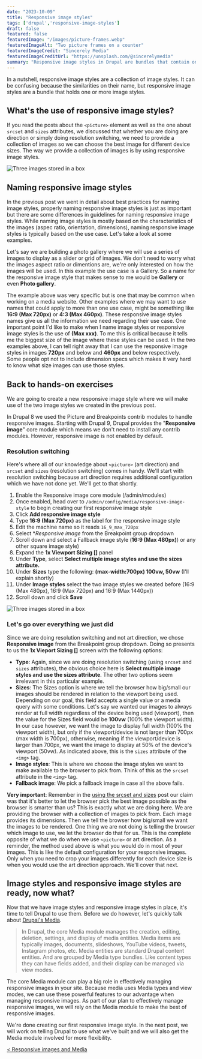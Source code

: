 ```yaml
---
date: "2023-10-09"
title: "Responsive image styles"
tags: ['drupal','responsive-image-styles']
draft: false
featured: false
featuredImage: "/images/picture-frames.webp"
featuredImageAlt: "Two picture frames on a counter"
featuredImageCredit: "Sincerely Media"
featuredImageCreditUrl: "https://unsplash.com/@sincerelymedia"
summary: "Responsive image styles in Drupal are bundles that contain one or more image styles."
---
```

In a nutshell, responsive image styles are a collection of image styles.  It can be confusing because the similarities on their name, but responsive image styles are a bundle that holds one or more image styles.

## What's the use of responsive image styles?

If you read the posts about the `<picture>` element as well as the one about `srcset` and `sizes` attributes, we discussed that whether you are doing are direction or simply doing resolution switching, we need to provide a collection of images so we can choose the best image for different device sizes. The way we provide a collection of images is by using responsive image styles.

<div class="body-image image__narrow image__centered">

<img src="/images/responsive-image-styles.webp" alt="Three images stored in a box">

</div>

## Naming responsive image styles

In the previous post we went in detail about best practices for naming image styles, properly naming responsive image styles is just as important but there are some differences in guidelines for naming responsive image styles.  While naming image styles is mostly based on the characteristics of the images (aspec ratio, orientation, dimensions), naming responsive image styles is typically based on the use case.  Let's take a look at some examples.

Let's say we are building a photo gallery where we will use a series of images to display as a slider or grid of images. We don't need to worry what the images aspect ratio or dimentions are, we're only interested on how the images will be used.  In this example the use case is a Gallery.  So a name for the responsive image style that makes sense to me would be **Gallery** or even **Photo gallery**.

The example above was very specific but is one that may be common when working on a media website.  Other examples where we may want to use names that could apply to more than one use case, might be something like **16:9 (Max 720px)** or **4:3 (Max 460px)**. These responsive image styles names give us all the information we need regarding their use case.  One important point I'd like to make when I name image styles or responsive image styles is the use of **(Max xxx)**.  To me this is critical because it tells me the biggest size of the image where these styles can be used.  In the two examples above, I can tell right away that I can use the responsive image styles in images **720px** and below and **460px** and below respectively.  Some people opt not to include dimension specs which makes it very hard to know what size images can use those styles.

## Back to hands-on exercises

We are going to create a new responsive image style where we will make use of the two image styles we created in the previous post.

In Drupal 8 we used the Picture and Breakpoints contrib modules to handle responsive images.  Starting with Drupal 9, Drupal provides the "**Responsive image**" core module which means we don't need to install any contrib modules. However, responsive image is not enabled by default.

### Resolution switching

Here's where all of our knowledge about `<picture>` (art direction) and `srcset` and `sizes` (resolution switching) comes in handy.  We'll start with resolution switching because art direction requires additional configuration which we have not done yet.  We'll get to that shortly.

1. Enable the Responsive image core module (/admin/modules)
1. Once enabled, head over to `/admin/config/media/responsive-image-style` to begin creating our first responsive image style
1. Click **Add responsive image style**
1. Type **16:9 (Max 720px)** as the label for the responsive image style
1. Edit the machine name so it reads `16_9_max_720px`
1. Select **Responsive image* from the Breakpoint group dropdown
1. Scroll down and select a Fallback image style (**16:9 (Max 480px)**) or any other square image style)
1. Expand the **1x Viewport Sizing []** panel
1. Under **Type**, select **Select multiple image styles and use the sizes attribute.**
1. Under **Sizes** type the following: **(max-width:700px) 100vw, 50vw** (I'll explain shortly)
1. Under **Image styles** select the two image styles we created before (16:9 (Max 480px), 16:9 (Max 720px) and 16:9 (Max 1440px))
1. Scroll down and click **Save**

<div class="body-image image__centered">

<img src="/images/responsive-image-style-screenshot.webp" alt="Three images stored in a box">

</div>

### Let's go over everything we just did

Since we are doing resolution switching and not art direction, we chose **Responsive image** from the Breakpoint group dropdown.  Doing so presents to us the **1x Vieport Sizing []** screen with the following options:

- **Type**: Again, since we are doing resolution switching (using `srcset` and `sizes` attributes), the obvious choice here is **Select multiple image styles and use the sizes attribute**.  The other two options seem irrelevant in this particular example.
- **Sizes**: The Sizes option is where we tell the browser how big/small our images should be rendered in relation to the viewport being used.  Depending on our goal, this field accepts a single value or a media query with some conditions.  Let's say we wanted our images to always render at full width regardless of the device being used (viewport), then the value for the Sizes field would be **100vw** (100% the viewport width).  In our case however, we want the image to display full width (100% the viewport width), but only if the viewport/device is not larger than 700px (max width is 700px), otherwise, meaning if the viewport/device is larger than 700px, we want the image to display at 50% of the device's viewport (50vw). As indicated above, this is the `sizes` attribute of the `<img>` tag.
- **Image styles**: This is where we choose the image styles we want to make available to the browser to pick from.  Think of this as the `srcset` attribute in the `<img>` tag.
- **Fallback image**: We pick a fallback image in case all the above fails.

**Very important**: Remember in the [using the srcset and sizes](#) post our claim was that it's better to let the browser pick the best image possible as the browser is smarter than us?  This is exactly what we are doing here.  We are providing the browser with a collection of images to pick from.  Each image provides its dimensions. Then we tell the browser how big/small we want the images to be rendered.  One thing we are not doing is telling the browser which image to use, we let the browser do that for us.  This is the complete opposite of what we do when we use `<picture>` or art direction.  As a reminder, the method used above is what you would do in most of your images.  This is like the default configuration for your responsive images.  Only when you need to crop your images differently for each device size is when you would use the art direction approach.  We'll cover that next.


## Image styles and responsive image styles are ready, now what?

Now that we have image styles and responsive image styles in place, it's time to tell Drupal to use them.  Before we do however, let's quickly talk about [Drupal's Media](https://www.drupal.org/docs/8/core/modules/media/overview).

<blockquote>
In Drupal, the core Media module manages the creation, editing, deletion, settings, and display of media entities. Media items are typically images, documents, slideshows, YouTube videos, tweets, Instagram photos, etc. Media entities are standard Drupal content entities. And are grouped by Media type bundles. Like content types they can have fields added, and their display can be managed via view modes.
</blockquote>

The core Media module can play a big role in effectively managing responsive images in your site.  Because media uses Media types and view modes, we can use these powerful features to our advantage when managing responsive images.  As part of our plan to effectively manage responsive images, we will rely on the Media module to make the best of responsive images.

We're done creating our first responsive image style.  In the next post, we will work on telling Drupal to use what we've built and we will also get the Media module involved for more flexibility.

<div class="post-pager">

[< Responsive images and Media](../responsive-images-and-media)

</div>
